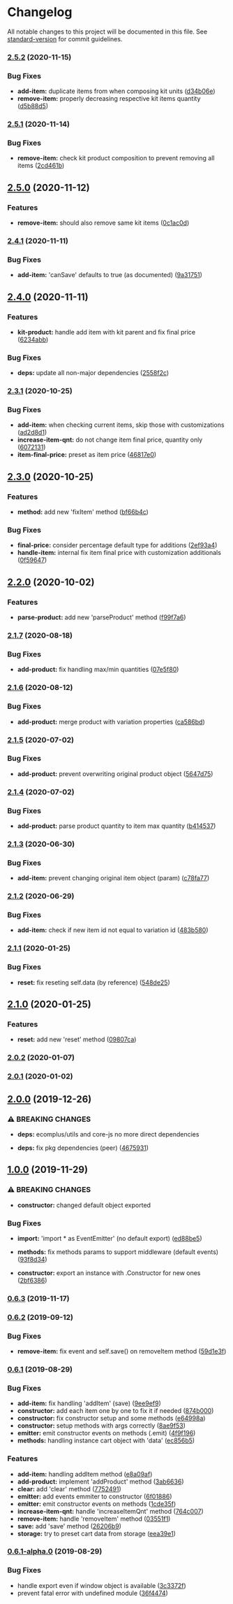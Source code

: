 # Changelog

All notable changes to this project will be documented in this file. See [standard-version](https://github.com/conventional-changelog/standard-version) for commit guidelines.

### [2.5.2](https://github.com/ecomplus/shopping-cart/compare/v2.5.1...v2.5.2) (2020-11-15)


### Bug Fixes

* **add-item:** duplicate items from when composing kit units ([d34b06e](https://github.com/ecomplus/shopping-cart/commit/d34b06ec37912bc4a3a00a7ab202b126e3d405a7))
* **remove-item:** properly decreasing respective kit items quantity ([d5b88d5](https://github.com/ecomplus/shopping-cart/commit/d5b88d54ff9376465e10a9fa9b3f95804e3bb53d))

### [2.5.1](https://github.com/ecomplus/shopping-cart/compare/v2.5.0...v2.5.1) (2020-11-14)


### Bug Fixes

* **remove-item:** check kit product composition to prevent removing all items ([2cd461b](https://github.com/ecomplus/shopping-cart/commit/2cd461b53ab3e73ed5f145caacf6a0d29109cdb2))

## [2.5.0](https://github.com/ecomplus/shopping-cart/compare/v2.4.1...v2.5.0) (2020-11-12)


### Features

* **remove-item:** should also remove same kit items ([0c1ac0d](https://github.com/ecomplus/shopping-cart/commit/0c1ac0d57e648baad99a1a495109839925204fe9))

### [2.4.1](https://github.com/ecomplus/shopping-cart/compare/v2.4.0...v2.4.1) (2020-11-11)


### Bug Fixes

* **add-item:** 'canSave' defaults to true (as documented) ([9a31751](https://github.com/ecomplus/shopping-cart/commit/9a31751bbf487965a45e777cf28f2f8096958f29))

## [2.4.0](https://github.com/ecomplus/shopping-cart/compare/v2.3.1...v2.4.0) (2020-11-11)


### Features

* **kit-product:** handle add item with kit parent and fix final price ([6234abb](https://github.com/ecomplus/shopping-cart/commit/6234abb1e12092979fa5a379fdae500da514bcff))


### Bug Fixes

* **deps:** update all non-major dependencies ([2558f2c](https://github.com/ecomplus/shopping-cart/commit/2558f2ce6e744d0192b325bcf9d32f33e14df00e))

### [2.3.1](https://github.com/ecomplus/shopping-cart/compare/v2.3.0...v2.3.1) (2020-10-25)


### Bug Fixes

* **add-item:** when checking current items, skip those with customizations ([ad2d8d1](https://github.com/ecomplus/shopping-cart/commit/ad2d8d19ab7b32daf0ab6fe31889f513d1fc97ac))
* **increase-item-qnt:** do not change item final price, quantity only ([6072131](https://github.com/ecomplus/shopping-cart/commit/6072131e00b0f1281e690187a867045694b8c6a9))
* **item-final-price:** preset as item price ([46817e0](https://github.com/ecomplus/shopping-cart/commit/46817e06ea37aa713a720c4d278458e65e6ecd81))

## [2.3.0](https://github.com/ecomplus/shopping-cart/compare/v2.2.0...v2.3.0) (2020-10-25)


### Features

* **method:** add new 'fixItem' method ([bf66b4c](https://github.com/ecomplus/shopping-cart/commit/bf66b4c16eecee590a98ea6b4bba58276d16f534))


### Bug Fixes

* **final-price:** consider percentage default type for additions ([2ef93a4](https://github.com/ecomplus/shopping-cart/commit/2ef93a4986828ea83b47fe1363a4a7e76b10ab57))
* **handle-item:** internal fix item final price with customization additionals ([0f59647](https://github.com/ecomplus/shopping-cart/commit/0f59647d120787e15f8c91f0f150513534c1dda7))

## [2.2.0](https://github.com/ecomplus/shopping-cart/compare/v2.1.7...v2.2.0) (2020-10-02)


### Features

* **parse-product:** add new 'parseProduct' method ([f99f7a6](https://github.com/ecomplus/shopping-cart/commit/f99f7a642927e1f49527278d404bca0d49784b8e))

### [2.1.7](https://github.com/ecomplus/shopping-cart/compare/v2.1.6...v2.1.7) (2020-08-18)


### Bug Fixes

* **add-product:** fix handling max/min quantities ([07e5f80](https://github.com/ecomplus/shopping-cart/commit/07e5f80e75f5a5ff3bd9ff46052175a8b3577a25))

### [2.1.6](https://github.com/ecomplus/shopping-cart/compare/v2.1.5...v2.1.6) (2020-08-12)


### Bug Fixes

* **add-product:** merge product with variation properties ([ca586bd](https://github.com/ecomplus/shopping-cart/commit/ca586bdd779a9b0eb1c3f1f218b3b088d70d2359))

### [2.1.5](https://github.com/ecomplus/shopping-cart/compare/v2.1.4...v2.1.5) (2020-07-02)


### Bug Fixes

* **add-product:** prevent overwriting original product object ([5647d75](https://github.com/ecomplus/shopping-cart/commit/5647d7585832fb2cc0be441a0b40e19763090c20))

### [2.1.4](https://github.com/ecomplus/shopping-cart/compare/v2.1.3...v2.1.4) (2020-07-02)


### Bug Fixes

* **add-product:** parse product quantity to item max quantity ([b414537](https://github.com/ecomplus/shopping-cart/commit/b414537d80e70720f79da6b02a4ceb4dedfc560a))

### [2.1.3](https://github.com/ecomplus/shopping-cart/compare/v2.1.2...v2.1.3) (2020-06-30)


### Bug Fixes

* **add-item:** prevent changing original item object (param) ([c78fa77](https://github.com/ecomplus/shopping-cart/commit/c78fa7753eb2dc6ad98a41e80f94e382e14fb264))

### [2.1.2](https://github.com/ecomclub/shopping-cart/compare/v2.1.1...v2.1.2) (2020-06-29)


### Bug Fixes

* **add-item:** check if new item id not equal to variation id ([483b580](https://github.com/ecomclub/shopping-cart/commit/483b5802a1909f55beb10671034d7866f7e43129))

### [2.1.1](https://github.com/ecomclub/shopping-cart/compare/v2.1.0...v2.1.1) (2020-01-25)


### Bug Fixes

* **reset:** fix reseting self.data (by reference) ([548de25](https://github.com/ecomclub/shopping-cart/commit/548de25f7605374c220d897d2b1cdf699a76ea03))

## [2.1.0](https://github.com/ecomclub/shopping-cart/compare/v2.0.2...v2.1.0) (2020-01-25)


### Features

* **reset:** add new 'reset' method ([09807ca](https://github.com/ecomclub/shopping-cart/commit/09807ca36232987f8cb0b359fde4ab0d0c20338e))

### [2.0.2](https://github.com/ecomclub/shopping-cart/compare/v2.0.1...v2.0.2) (2020-01-07)

### [2.0.1](https://github.com/ecomclub/shopping-cart/compare/v2.0.0...v2.0.1) (2020-01-02)

## [2.0.0](https://github.com/ecomclub/shopping-cart/compare/v1.0.0...v2.0.0) (2019-12-26)


### ⚠ BREAKING CHANGES

* **deps:** ecomplus/utils and core-js no more direct dependencies

* **deps:** fix pkg dependencies (peer) ([4675931](https://github.com/ecomclub/shopping-cart/commit/46759313b22d165dde3cd4943c1e65b0efc4d900))

## [1.0.0](https://github.com/ecomclub/shopping-cart/compare/v0.6.3...v1.0.0) (2019-11-29)


### ⚠ BREAKING CHANGES

* **constructor:** changed default object exported

### Bug Fixes

* **import:** 'import * as EventEmitter' (no default export) ([ed88be5](https://github.com/ecomclub/shopping-cart/commit/ed88be5d855df2dd64a24b52d0d56409908e79cc))
* **methods:** fix methods params to support middleware (default events) ([93f8d34](https://github.com/ecomclub/shopping-cart/commit/93f8d342dfa23350f583928133016c1803a34b08))


* **constructor:** export an instance with .Constructor for new ones ([2bf6386](https://github.com/ecomclub/shopping-cart/commit/2bf6386f8554a1a02d992628aa37ce633716c5bf))

### [0.6.3](https://github.com/ecomclub/shopping-cart/compare/v0.6.2...v0.6.3) (2019-11-17)

### [0.6.2](https://github.com/ecomclub/shopping-cart/compare/v0.6.1...v0.6.2) (2019-09-12)


### Bug Fixes

* **remove-item:** fix event and self.save() on removeItem method ([59d1e3f](https://github.com/ecomclub/shopping-cart/commit/59d1e3f))

### [0.6.1](https://github.com/ecomclub/shopping-cart/compare/v0.6.1-alpha.0...v0.6.1) (2019-08-29)


### Bug Fixes

* **add-item:** fix handling 'addItem' (save) ([9ee9ef9](https://github.com/ecomclub/shopping-cart/commit/9ee9ef9))
* **constructor:** add each item one by one to fix it if needed ([874b000](https://github.com/ecomclub/shopping-cart/commit/874b000))
* **constructor:** fix constructor setup and some methods ([e64998a](https://github.com/ecomclub/shopping-cart/commit/e64998a))
* **constructor:** setup methods with args correctly ([8ae9f53](https://github.com/ecomclub/shopping-cart/commit/8ae9f53))
* **emitter:** emit constructor events on methods (.emit) ([4f9f196](https://github.com/ecomclub/shopping-cart/commit/4f9f196))
* **methods:** handling instance cart object with 'data' ([ec856b5](https://github.com/ecomclub/shopping-cart/commit/ec856b5))


### Features

* **add-item:** handling addItem method ([e8a09af](https://github.com/ecomclub/shopping-cart/commit/e8a09af))
* **add-product:** implement 'addProduct' method ([3ab6636](https://github.com/ecomclub/shopping-cart/commit/3ab6636))
* **clear:** add 'clear' method ([7752491](https://github.com/ecomclub/shopping-cart/commit/7752491))
* **emitter:** add events emmiter to constructor ([6f01886](https://github.com/ecomclub/shopping-cart/commit/6f01886))
* **emitter:** emit constructor events on methods ([1cde35f](https://github.com/ecomclub/shopping-cart/commit/1cde35f))
* **increase-item-qnt:** handle 'increaseItemQnt' method ([764c007](https://github.com/ecomclub/shopping-cart/commit/764c007))
* **remove-item:** handle 'removeItem' method ([03551f1](https://github.com/ecomclub/shopping-cart/commit/03551f1))
* **save:** add 'save' method ([26206b9](https://github.com/ecomclub/shopping-cart/commit/26206b9))
* **storage:** try to preset cart data from storage ([eea39e1](https://github.com/ecomclub/shopping-cart/commit/eea39e1))

### [0.6.1-alpha.0](https://github.com/ecomclub/shopping-cart/compare/v0.3.0...v0.6.1-alpha.0) (2019-08-29)


### Bug Fixes

* handle export even if window object is available ([3c3372f](https://github.com/ecomclub/shopping-cart/commit/3c3372f))
* prevent fatal error with undefined module ([36f4474](https://github.com/ecomclub/shopping-cart/commit/36f4474))
